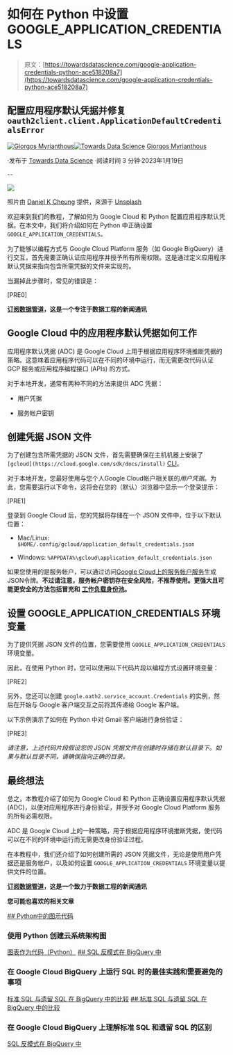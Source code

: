 # 如何在 Python 中设置 GOOGLE_APPLICATION_CREDENTIALS

> 原文：[https://towardsdatascience.com/google-application-credentials-python-ace518208a7](https://towardsdatascience.com/google-application-credentials-python-ace518208a7)

## 配置应用程序默认凭据并修复 `oauth2client.client.ApplicationDefaultCredentialsError`

[](https://gmyrianthous.medium.com/?source=post_page-----ace518208a7--------------------------------)[![Giorgos Myrianthous](../Images/ff4b116e4fb9a095ce45eb064fde5af3.png)](https://gmyrianthous.medium.com/?source=post_page-----ace518208a7--------------------------------)[](https://towardsdatascience.com/?source=post_page-----ace518208a7--------------------------------)[![Towards Data Science](../Images/a6ff2676ffcc0c7aad8aaf1d79379785.png)](https://towardsdatascience.com/?source=post_page-----ace518208a7--------------------------------) [Giorgos Myrianthous](https://gmyrianthous.medium.com/?source=post_page-----ace518208a7--------------------------------)

·发布于 [Towards Data Science](https://towardsdatascience.com/?source=post_page-----ace518208a7--------------------------------) ·阅读时间 3 分钟·2023年1月19日

--

![](../Images/481b848f924c744cbd3a67c44800e6fb.png)

照片由 [Daniel K Cheung](https://unsplash.com/@danielkcheung?utm_source=unsplash&utm_medium=referral&utm_content=creditCopyText) 提供，来源于 [Unsplash](https://unsplash.com/photos/ZqqlOZyGG7g?utm_source=unsplash&utm_medium=referral&utm_content=creditCopyText)

欢迎来到我们的教程，了解如何为 Google Cloud 和 Python 配置应用程序默认凭据。在本文中，我们将介绍如何在 Python 中正确设置 `GOOGLE_APPLICATION_CREDENTIALS`。

为了能够以编程方式与 Google Cloud Platform 服务（如 Google BigQuery）进行交互，首先需要正确认证应用程序并授予所有所需权限。这是通过定义应用程序默认凭据来指向包含所需凭据的文件来实现的。

当漏掉此步骤时，常见的错误是：

[PRE0]

[**订阅数据管道**](https://thedatapipeline.substack.com/welcome)**，这是一个专注于数据工程的新闻通讯**

## Google Cloud 中的应用程序默认凭据如何工作

应用程序默认凭据 (ADC) 是 Google Cloud 上用于根据应用程序环境推断凭据的策略。这意味着应用程序代码可以在不同的环境中运行，而无需更改代码认证 GCP 服务或应用程序编程接口 (APIs) 的方式。

对于本地开发，通常有两种不同的方法来提供 ADC 凭据：

+   用户凭据

+   服务帐户密钥

## 创建凭据 JSON 文件

为了创建包含所需凭据的 JSON 文件，首先需要确保在主机机器上安装了 `[gcloud](https://cloud.google.com/sdk/docs/install)` [CLI](https://cloud.google.com/sdk/docs/install)。

对于本地开发，您最好使用与您个人Google Cloud帐户相关联的*用户凭据*。为此，您需要运行以下命令，这将会在您的（默认）浏览器中显示一个登录提示：

[PRE1]

登录到 Google Cloud 后，您的凭据将存储在一个 JSON 文件中，位于以下默认位置：

+   Mac/Linux: `$HOME/.config/gcloud/application_default_credentials.json`

+   Windows: `%APPDATA%\gcloud\application_default_credentials.json`

如果您使用的是服务帐户，可以通过访问[Google Cloud上的服务帐户服务](http://console.cloud.google.com/iam-admin/serviceaccounts)生成JSON令牌。**不过请注意，服务帐户密钥存在安全风险，不推荐使用。更强大且可能更安全的方法包括冒充和** [**工作负载身份池**](https://cloud.google.com/iam/docs/workload-identity-federation#providers)**。**

## 设置 GOOGLE_APPLICATION_CREDENTIALS 环境变量

为了提供凭据 JSON 文件的位置，您需要使用 `GOOGLE_APPLICATION_CREDENTIALS` 环境变量。

因此，在使用 Python 时，您可以使用以下代码片段以编程方式设置环境变量：

[PRE2]

另外，您还可以创建 `google.oath2.service_account.Credentials` 的实例，然后在开始与 Google 客户端交互之前将其传递给 Google 客户端。

以下示例演示了如何在 Python 中对 Gmail 客户端进行身份验证：

[PRE3]

*请注意，上述代码片段假设您的 JSON 凭据文件在创建时存储在默认目录下。如果与默认目录不同，请确保指向正确的目录。*

## 最终想法

总之，本教程介绍了如何为 Google Cloud 和 Python 正确设置应用程序默认凭据 (ADC)，以便对应用程序进行身份验证，并授予对 Google Cloud Platform 服务的所有必需权限。

ADC 是 Google Cloud 上的一种策略，用于根据应用程序环境推断凭据，使代码可以在不同的环境中运行而无需更改身份验证过程。

在本教程中，我们还介绍了如何创建所需的 JSON 凭据文件，无论是使用用户凭据还是服务帐户，以及如何设置 `GOOGLE_APPLICATION_CREDENTIALS` 环境变量以提供文件的位置。

[**订阅数据管道**](https://thedatapipeline.substack.com/welcome)**，这是一个致力于数据工程的新闻通讯**

**您可能也喜欢的相关文章**

[## Python中的图示代码](/diagrams-as-code-python-d9cbaa959ed5?source=post_page-----ace518208a7--------------------------------)

### 使用 Python 创建云系统架构图

[图表作为代码（Python）](https://towardsdatascience.com/diagrams-as-code-python-d9cbaa959ed5?source=post_page-----ace518208a7--------------------------------) [## SQL 反模式在 BigQuery 中](https://towardsdatascience.com/bigquery-anti-patterns-dacb61f8a3f?source=post_page-----ace518208a7--------------------------------)

### 在 Google Cloud BigQuery 上运行 SQL 时的最佳实践和需要避免的事项

[标准 SQL 与遗留 SQL 在 BigQuery 中的比较](https://towardsdatascience.com/standard-vs-legacy-sql-bigquery-6d01fa3046a9?source=post_page-----ace518208a7--------------------------------) [## 标准 SQL 与遗留 SQL 在 BigQuery 中的比较](https://towardsdatascience.com/standard-vs-legacy-sql-bigquery-6d01fa3046a9?source=post_page-----ace518208a7--------------------------------)

### 在 Google Cloud BigQuery 上理解标准 SQL 和遗留 SQL 的区别

[SQL 反模式在 BigQuery 中](https://towardsdatascience.com/bigquery-anti-patterns-dacb61f8a3f?source=post_page-----ace518208a7--------------------------------)
